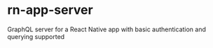 # rn-app-server
GraphQL server for a React Native app with basic authentication and querying supported
